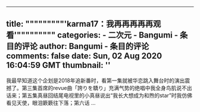 
---
title: """""""""'karma17：我再再再再再观看'"""""""""
categories: 
    - 二次元
    - Bangumi - 条目的评论
author: Bangumi - 条目的评论
comments: false
date: Sun, 02 Aug 2020 16:04:59 GMT
thumbnail: ''
---

<div>   
我最早知道这个企划是2018年追新番时，看第一集就被华恋跳入舞台时的演出震撼了。第三集首席的revue曲「誇りを驕り」充满气势的绝唱中我全身鸟肌说不出话来；第五集真昼回结尾电视里的小真昼说出“我长大想成为和煦的star”时我仿佛看见天使，眼泪簌簌往下落；第六话 ...  
</div>
            